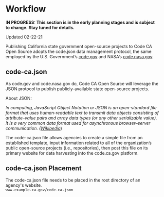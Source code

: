 # Workflow

**IN PROGRESS: This section is in the early planning stages and is subject to change. Stay tuned for details.**

Updated 02-22-21

Publishing California state government open-source projects to Code CA Open Source adopts the code.json data management protocol, the same employed by the U.S. Government’s [code.gov](https://code.gov) and NASA’s [code.nasa.gov](https://code.nasa.gov).

## code-ca.json

As code.gov and code.nasa.gov do, Code CA Open Source will leverage the JSON protocol to publish publicly-available state open-source projects.

About JSON:

*In computing, JavaScript Object Notation or JSON is an open-standard file format that uses human-readable text to transmit data objects consisting of attribute–value pairs and array data types (or any other serializable value). It is a very common data format used for asynchronous browser–server communication. ([Wikipedia](https://en.wikipedia.org/wiki/JSON)*)

The code-ca.json file allows agencies to create a simple file from an established template, input information related to all of the organization’s public open-source projects (i.e., repositories), then post this file on its primary website for data harvesting into the code.ca.gov platform.

## code-ca.json Placement
The code-ca.json file needs to be placed in the root directory of an agency's website.  
```www.example.ca.gov/code-ca.json```
